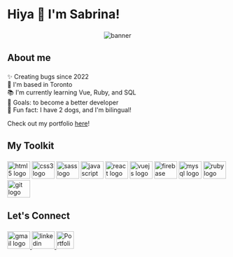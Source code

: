 <h1 align="left">Hiya 👋 I'm Sabrina! </h1>

###

<p align="center" width="100%">
  <img src="https://drive.google.com/uc?id=](https://drive.google.com/uc?id=1Zb7rRomGPDfcPwSrsBHpinu7XXz1Xi1g" alt="banner">
</p>

###

<h2 align="left">About me</h2>

###

<p align="left">✨ Creating bugs since 2022<br>📍 I'm based in Toronto <br>📚 I'm currently learning Vue, Ruby, and SQL<br>🎯 Goals: to become a better developer<br>🎲 Fun fact: I have 2 dogs, and I'm bilingual!
  
<p align="left">Check out my portfolio <a href ="https://sabrinaistheman.com/" target="_blank" rel="noopener noreferrer">here</a>!</p>

###

<h2 align="left">My Toolkit</h2>

###

<div align="left">
  <img src="https://cdn.jsdelivr.net/gh/devicons/devicon/icons/html5/html5-original.svg" height="40" width="52" alt="html5 logo"  />
  <img src="https://cdn.jsdelivr.net/gh/devicons/devicon/icons/css3/css3-original.svg" height="40" width="52" alt="css3 logo"  />
  <img src="https://cdn.jsdelivr.net/gh/devicons/devicon/icons/sass/sass-original.svg" height="40" width="52" alt="sass logo"  />
  <img src="https://cdn.jsdelivr.net/gh/devicons/devicon/icons/javascript/javascript-original.svg" height="40" width="52" alt="javascript logo"  />
  <img src="https://cdn.jsdelivr.net/gh/devicons/devicon/icons/react/react-original.svg" height="40" width="52" alt="react logo"  />
  <img src="https://cdn.jsdelivr.net/gh/devicons/devicon/icons/vuejs/vuejs-original.svg" height="40" width="52" alt="vuejs logo"  />
  <img src="https://cdn.jsdelivr.net/gh/devicons/devicon/icons/firebase/firebase-plain.svg" height="40" width="52" alt="firebase logo"  />
  <img src="https://cdn.jsdelivr.net/gh/devicons/devicon/icons/mysql/mysql-original.svg" height="40" width="52" alt="mysql logo"  />
  <img src="https://cdn.jsdelivr.net/gh/devicons/devicon/icons/ruby/ruby-original.svg" height="40" width="52" alt="ruby logo"  />
  <img src="https://cdn.jsdelivr.net/gh/devicons/devicon/icons/git/git-original.svg" height="40" width="52" alt="git logo"  />
</div>

###

<h2 align="left">Let's Connect</h2>

###

<div align="left">
  <a href="mailto:sabrinaistheman315@gmail.com" target="_blank" rel="noopener noreferrer">
    <img src="https://raw.githubusercontent.com/maurodesouza/profile-readme-generator/master/src/assets/icons/social/gmail/default.svg" width="52" height="40" alt="gmail logo"  />
  </a>
  <a href="https://www.linkedin.com/in/sabrinaistheman/" target="_blank" rel="noopener noreferrer">
    <img src="https://raw.githubusercontent.com/maurodesouza/profile-readme-generator/master/src/assets/icons/social/linkedin/default.svg" width="52" height="40" alt="linkedin logo"  />
  </a>
  <a href="https://www.sabrinaistheman.com/" target="_blank" rel="noopener noreferrer">
    <img src="https://vectorified.com/images/sky-icon-37.png" width="40" height="40" alt="Portfolio"  />
  </a>
</div>

###
